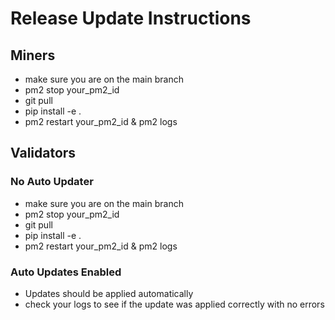 # Release Update Instructions

## Miners
- make sure you are on the main branch
- pm2 stop your_pm2_id
- git pull
- pip install -e .
- pm2 restart your_pm2_id & pm2 logs


## Validators

### No Auto Updater
- make sure you are on the main branch
- pm2 stop your_pm2_id
- git pull
- pip install -e .
- pm2 restart your_pm2_id & pm2 logs


### Auto Updates Enabled
- Updates should be applied automatically
- check your logs to see if the update was applied correctly with no errors